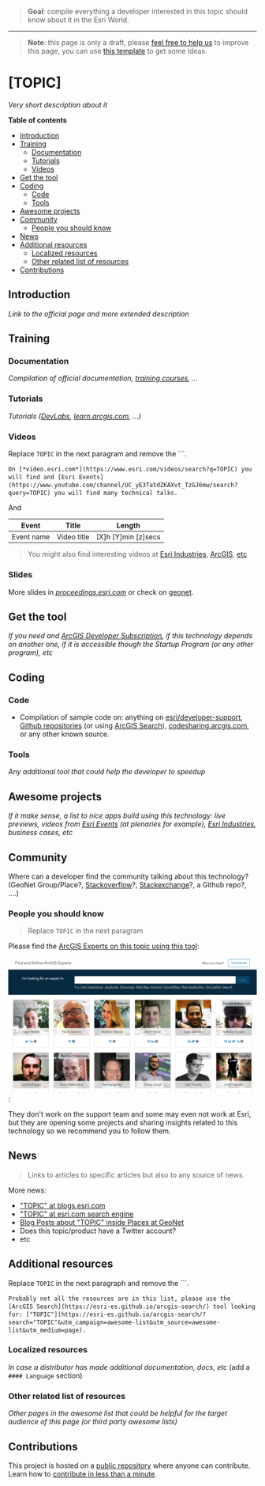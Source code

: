 > **Goal**: compile everything a developer interested in this topic should know about it in the Esri World.

---
> **Note**: this page is only a draft, please [feel free to help us](#contributions) to improve this page, you can use [this template](https://github.com/esri-es/awesome-arcgis/blob/master/RESOURCE_PAGE_TEMPLATE.md) to get some ideas.

# [TOPIC]

*Very short description about it*

<!-- START doctoc generated TOC please keep comment here to allow auto update -->
<!-- DON'T EDIT THIS SECTION, INSTEAD RE-RUN doctoc TO UPDATE -->
**Table of contents**

- [Introduction](#introduction)
- [Training](#training)
  - [Documentation](#documentation)
  - [Tutorials](#tutorials)
  - [Videos](#videos)
- [Get the tool](#get-the-tool)
- [Coding](#coding)
  - [Code](#code)
  - [Tools](#tools)
- [Awesome projects](#awesome-projects)
- [Community](#community)
  - [People you should know](#people-you-should-know)
- [News](#news)
- [Additional resources](#additional-resources)
  - [Localized resources](#localized-resources)
  - [Other related list of resources](#other-related-list-of-resources)
- [Contributions](#contributions)

<!-- END doctoc generated TOC please keep comment here to allow auto update -->

## Introduction

*Link to the official page and more extended description*

## Training

### Documentation

*Compilation of official documentation, [training courses](https://www.esri.com/training/catalog/search/), ...*

### Tutorials

*Tutorials ([DevLabs](https://developers.arcgis.com/labs), [learn.arcgis.com](https://learn.arcgis.com/en/), ...)*

### Videos

Replace `TOPIC` in the next paragram and remove the \`\`\`.

```
On [*video.esri.com*](https://www.esri.com/videos/search?q=TOPIC) you will find and [Esri Events](https://www.youtube.com/channel/UC_yE3TatdZKAXvt_TzGJ6mw/search?query=TOPIC) you will find many technical talks.

```

And

|Event|Title|Length|
|---|---|---|
|Event name|Video title| [X]h [Y]min [z]secs|

> You might also find interesting videos at [Esri Industries](https://www.youtube.com/channel/UCZTiOg3n0pqUDSatq7mS2PA), [ArcGIS](https://www.youtube.com/channel/UCgGDPs8cte-VLJbgpaK4GPw), [etc](https://esri-es.github.io/awesome-arcgis/esri/#youtube-channels)

### Slides

More slides in [*proceedings.esri.com*](https://www.google.es/search?q=site%3Aproceedings.esri.com+TOPIC) or check on [geonet](https://community.esri.com/content?query=TOPIC&filterID=all~objecttype~objecttype%5Bdocument%5D).

## Get the tool

*If you need and [ArcGIS Developer Subscription](https://developers.arcgis.com/pricing/), if this technology depends on another one, if it is accessible though the Startup Program (or any other program), etc*

## Coding

### Code

* Compilation of sample code on: anything on [esri/developer-support](https://github.com/esri/developer-support), [Github repositories](https://hhkaos.github.io/awesome-arcgis/esri/#github-accounts) (or using [ArcGIS Search](https://esri-es.github.io/arcgis-search/?search=TOPIC+site%3Agithub.com&utm_campaign=awesome-list&utm_source=awesome-list&utm_medium=page)), [codesharing.arcgis.com](http://codesharing.arcgis.com/), or any other known source.

### Tools

*Any additional tool that could help the developer to speedup*

## Awesome projects

*If it make sense, a list to nice apps build using this technology: live previews, videos from [Esri Events](https://www.youtube.com/channel/UC_yE3TatdZKAXvt_TzGJ6mw) (at plenaries for example), [Esri Industries](https://www.youtube.com/channel/UCZTiOg3n0pqUDSatq7mS2PA/), business cases, etc*

## Community

Where can a developer find the community talking about this technology? (GeoNet Group/Place?, [Stackoverflow](https://stackoverflow.com/search?q=%5BTOPIC%5D+and+%5Barcgis%5D)?, [Stackexchange](https://gis.stackexchange.com/search?q=TOPIC)?, a Github repo?, ....)

### People you should know

> Replace `TOPIC` in the next paragram


Please find the [ArcGIS Experts on this topic using this tool](https://esri-es.github.io/arcgis-experts/?topic=TOPIC):

[![ArcGIS Experts Tool Screenshot](https://github.com/esri-es/arcgis-experts/blob/master/assets/imgs/arcgis-experts-tool.png?raw=true)](https://esri-es.github.io/arcgis-experts/?topic=TOPIC):

They don't work on the support team and some may even not work at Esri,
but they are opening some projects and sharing insights related to this
technology so we recommend you to follow them.

## News

> Links to articles to specific articles but also to any source of news.

More news:

* ["TOPIC" at blogs.esri.com](https://blogs.esri.com/esri/arcgis/tag/TOPIC/)
* ["TOPIC" at esri.com search engine](https://www.esri.com/search?filter=Blogs&q=geoanalytics&search=Search)
* [Blog Posts about "TOPIC" inside Places at GeoNet](https://community.esri.com/content?query=TOPIC&filterID=all~objecttype~objecttype%5Bblogpost%5D)
* Does this topic/product have a Twitter account?
* etc

## Additional resources

Replace `TOPIC` in the next paragraph and remove the \`\`\`.

```
Probably not all the resources are in this list, please use the [ArcGIS Search](https://esri-es.github.io/arcgis-search/) tool looking for: ["TOPIC"](https://esri-es.github.io/arcgis-search/?search="TOPIC"&utm_campaign=awesome-list&utm_source=awesome-list&utm_medium=page).
```

### Localized resources

*In case a distributor has made additional documentation, docs, etc* (add a ```#### Language``` section)

### Other related list of resources

*Other pages in the awesome list that could be helpful for the target audience of this page (or third party awesome lists)*

## Contributions

This project is hosted on a [public repository](https://github.com/hhkaos/awesome-arcgis) where anyone can contribute. Learn how to [contribute in less than a minute](https://github.com/hhkaos/awesome-arcgis/blob/master/CONTRIBUTING.md#contributions).
